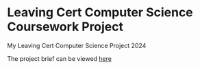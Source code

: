 # Leaving Cert Computer Science Coursework Project

My Leaving Cert Computer Science Project 2024

The project brief can be viewed [here](Git/DropMenu.html)
